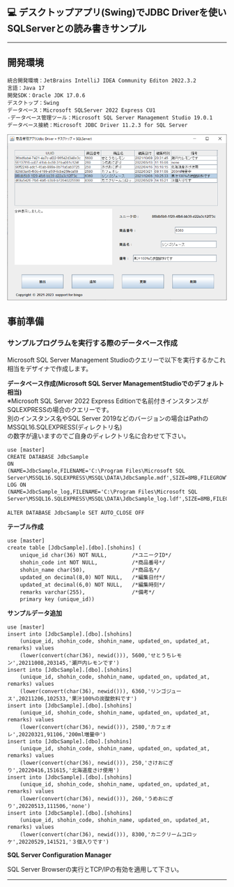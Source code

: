 ﻿## :computer: デスクトップアプリ(Swing)でJDBC Driverを使いSQLServerとの読み書きサンプル  
___
## 開発環境  
```
統合開発環境：JetBrains IntelliJ IDEA Community Editon 2022.3.2  
言語：Java 17  
開発SDK：Oracle JDK 17.0.6  
デスクトップ：Swing  
データベース：Microsoft SQLServer 2022 Express CU1  
-データベース管理ツール：Microsoft SQL Server Management Studio 19.0.1
データベース接続：Microsoft JDBC Driver 11.2.3 for SQL Server  
```

![Img](Readme_img.png)  

## 事前準備  
### サンプルプログラムを実行する際のデータベース作成  
Microsoft SQL Server Management Studioのクエリーで以下を実行するかこれ相当をデザイナで作成します。  

**データベース作成(Microsoft SQL Server ManagementStudioでのデフォルト相当)**  
※Microsoft SQL Server 2022 Express Editionで名前付きインスタンスがSQLEXPRESSの場合のクエリーです。  
別のインスタンス名やSQL Server 2019などのバージョンの場合はPathのMSSQL16.SQLEXPRESS(ディレクトリ名)  
の数字が違いますのでご自身のディレクトリ名に合わせて下さい。  

```
use [master]
CREATE DATABASE JdbcSample
ON
(NAME=JdbcSample,FILENAME='C:\Program Files\Microsoft SQL Server\MSSQL16.SQLEXPRESS\MSSQL\DATA\JdbcSample.mdf',SIZE=8MB,FILEGROWTH=64MB)
LOG ON
(NAME=JdbcSample_log,FILENAME='C:\Program Files\Microsoft SQL Server\MSSQL16.SQLEXPRESS\MSSQL\DATA\JdbcSample_log.ldf',SIZE=8MB,FILEGROWTH=64MB)
	
ALTER DATABASE JdbcSample SET AUTO_CLOSE OFF
```

**テーブル作成**  
```
use [master]
create table [JdbcSample].[dbo].[shohins] (
	unique_id char(36) NOT NULL,        /*ユニークID*/
	shohin_code int NOT NULL,           /*商品番号*/
	shohin_name char(50),               /*商品名*/
	updated_on decimal(8,0) NOT NULL,   /*編集日付*/
	updated_at decimal(6,0) NOT NULL,   /*編集時刻*/
	remarks varchar(255),               /*備考*/
	primary key (unique_id))
```

**サンプルデータ追加**
```
use [master]
insert into [JdbcSample].[dbo].[shohins]
	(unique_id, shohin_code, shohin_name, updated_on, updated_at, remarks) values
	(lower(convert(char(36), newid())), 5600,'せとうちレモン',20211008,203145,'瀬戸内レモンです')
insert into [JdbcSample].[dbo].[shohins]
	(unique_id, shohin_code, shohin_name, updated_on, updated_at, remarks) values
	(lower(convert(char(36), newid())), 6360,'リンゴジュース',20211206,102533,'果汁100%の炭酸飲料です')
insert into [JdbcSample].[dbo].[shohins]
	(unique_id, shohin_code, shohin_name, updated_on, updated_at, remarks) values
	(lower(convert(char(36), newid())), 2580,'カフェオレ',20220321,91106,'200ml増量中')
insert into [JdbcSample].[dbo].[shohins]
	(unique_id, shohin_code, shohin_name, updated_on, updated_at, remarks) values
	(lower(convert(char(36), newid())), 250,'さけおにぎり',20220416,151615,'北海道産さけ使用')
insert into [JdbcSample].[dbo].[shohins]
	(unique_id, shohin_code, shohin_name, updated_on, updated_at, remarks) values
	(lower(convert(char(36), newid())), 260,'うめおにぎり',20220513,111506,'none')
insert into [JdbcSample].[dbo].[shohins]
	(unique_id, shohin_code, shohin_name, updated_on, updated_at, remarks) values
	(lower(convert(char(36), newid())), 8300,'カニクリームコロッケ',20220529,141521,'３個入りです')
```

**SQL Server Configuration Manager**  

SQL Server Browserの実行とTCP/IPの有効を適用して下さい。

___
